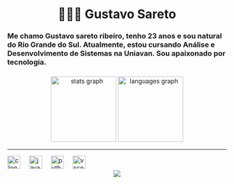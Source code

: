 <h1 align="center">👨🏼‍💻 Gustavo Sareto</h1>

###

<h3 align="left">Me chamo Gustavo  sareto ribeiro, tenho 23 anos e sou natural do Rio Grande do Sul. Atualmente, estou cursando Análise e Desenvolvimento de Sistemas na Uniavan. Sou apaixonado por tecnologia.</h3>

###

<div align="center">
  <img src="https://github-readme-stats.vercel.app/api?username=VKTREMBALA&hide_title=false&hide_rank=false&show_icons=true&include_all_commits=true&count_private=true&disable_animations=false&theme=dracula&locale=en&hide_border=false" height="150" alt="stats graph"  />
  <img src="https://github-readme-stats.vercel.app/api/top-langs?username=VKTREMBALA&locale=en&hide_title=false&layout=compact&card_width=320&langs_count=5&theme=dracula&hide_border=false" height="150" alt="languages graph"  />
</div>
<hr data-sourcepos="38:1-39:0">

<div align="left">
  <img src="https://cdn.jsdelivr.net/gh/devicons/devicon/icons/c/c-original.svg" height="30" alt="c logo"  />
  <img width="12" />
  <img src="https://cdn.jsdelivr.net/gh/devicons/devicon/icons/java/java-original.svg" height="30" alt="java logo"  />
  <img width="12" />
  <img src="https://cdn.jsdelivr.net/gh/devicons/devicon/icons/python/python-original.svg" height="30" alt="python logo"  />
  <img width="12" />
  <img src="https://cdn.jsdelivr.net/gh/devicons/devicon/icons/vscode/vscode-original.svg" height="30" alt="vscode logo"  />
</div>

<div align="center">
  <img src="https://profile-counter.glitch.me/VKTREMBALA/count.svg?"  />
</div>

###

<br clear="both">
